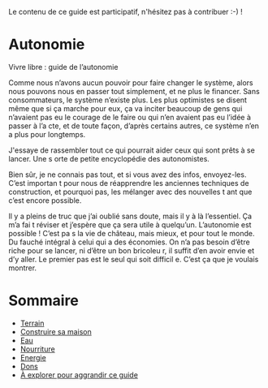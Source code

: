 Le contenu de ce guide est participatif, n'hésitez pas à contribuer :-) !



# Autonomie

Vivre libre : guide de l’autonomie

Comme nous n’avons aucun pouvoir pour faire changer le système, alors nous pouvons nous 
en
passer tout simplement, et ne plus le financer. Sans consommateurs, le système n’existe 
plus. Les
plus optimistes se disent même que si ça marche pour eux, ça va inciter beaucoup de gens
 qui
n’avaient pas eu le courage de le faire ou qui n’en avaient pas eu l’idée à passer à l’a
cte, et de toute
façon, d’après certains autres, ce système n’en a plus pour longtemps.

J'essaye de rassembler tout ce qui pourrait aider ceux qui sont prêts à se lancer. Une s
orte de petite encyclopédie des autonomistes.

Bien sûr, je ne connais pas tout, et si vous avez des infos, envoyez-les. C’est importan
t pour nous de réapprendre les
anciennes techniques de construction, et pourquoi pas, les mélanger avec des nouvelles t
ant que c’est encore possible.

Il y a pleins de truc que j’ai oublié sans doute, mais il y à là l’essentiel. Ça m’a fai
t réviser et j’espère que ça sera utile à quelqu’un. L’autonomie est possible ! C’est pa
s la vie de château, mais mieux, et pour tout le monde. Du fauché intégral à celui qui a
 des économies. On n’a pas besoin d’être riche pour se lancer, ni d’être un bon bricoleu
r, il suffit d’en avoir envie et d’y aller. Le premier pas est le seul qui soit difficil
e. C’est ça que je voulais montrer.

# Sommaire

- [Terrain](terre/)
- [Construire sa maison](construireSaMaison/)
- [Eau](eau/)
- [Nourriture](nourriture/)
- [Energie](energie/)
- [Dons](dons/)
- [À explorer pour aggrandir ce guide](aExplorer/)
